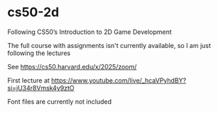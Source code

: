 # cs50-2d
Following CS50’s Introduction to 2D Game Development

The full course with assignments isn't currently available, so I am just following the lectures

See https://cs50.harvard.edu/x/2025/zoom/

First lecture at https://www.youtube.com/live/_hcaVPyhdBY?si=jU34r8Vmsk4y9ztO

Font files are currently not included